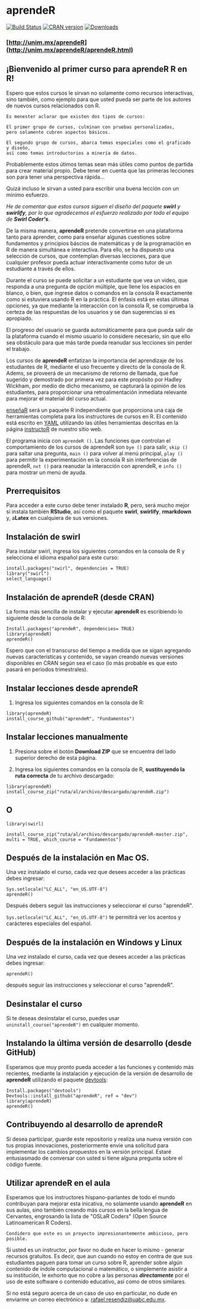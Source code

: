 # aprendeR

[![Build Status](https://unim.mx.png?branch=master)](https://unim.mx/aprendeR/aprendeR)
[![CRAN version](http://www.r-pkg.org/badges/version/aprendeR?color=3399ff)](https://cran.r-project.org/package=aprendeR)
[![Downloads](http://cranlogs.r-pkg.org/badges/aprendeR?color=3399ff)](http://cran-logs.rstudio.com/)


### [http://unim.mx/aprendeR](http://unim.mx/aprendeR/aprendeR.html)

## ¡Bienvenido al primer curso para aprendeR R en R!

Espero que estos cursos le sirvan no solamente como recursos interactivas, sino también, como ejemplo para que usted pueda ser parte de los autores de nuevos cursos relacionados con R.

```
Es menester aclarar que existen dos tipos de cursos:

El primer grupo de cursos, culminan con pruebas personalizadas, 
pero solamente cubren aspectos básicos.

El segundo grupo de cursos, abarca temas especiales como el graficado y diseño, 
así como temas introductorios a minería de datos.
```
Probablemente estos útimos temas sean más útiles como puntos de partida para crear material propio.
Debe tener en cuenta que las primeras lecciones son para tener una perspectiva rápida...


Quizá incluso le sirvan a usted para escribir una buena lección con un mínimo esfuerzo.

<cite> He de comentar que estos cursos siguen el diseño del paquete <b>swirl</b> y <b>swirlify</b>, por lo que agradecemos el esfuerzo realizado por todo el equipo de <b>Swirl Coder's</b>. </cite>


   De la misma manera, <b>aprendeR</b> pretende convertirse en una plataforma tanto para aprender, como para enseñar algunas cuestiones sobre fundamentos y principios báscios de matemáticas y de la programación en R de manera simultánea e interactiva. Para ello, se ha dispuesto una selección de cursos, que contemplan diversas lecciones, para que cualquier profesor pueda actuar interactivamente como tutor de un estudiante a través de ellos.


Durante el curso se puede solicitar a un estudiante que vea un video, que responda a una pregunta de opción múltiple, que llene los espacios en blanco, o bien, que ingrese datos o comandos en la consola R exactamente como si estuviera usando R en la práctica. El énfasis está en estas últimas opciones, ya que mediante la interacción con la consola R, se comprueba la certeza de las respuestas de los usuarios y se dan sugerencias si es apropiado.

El progreso del usuario se guarda automáticamente para que pueda salir de la plataforma cuando el mismo usuario lo considere necesario, sin que ello sea obstáculo para que más tarde pueda reanudar sus lecciones sin perder el trabajo.

Los cursos de <b>aprendeR</b> enfatizan la importancia del aprendizaje de los estudiantes de R, mediante el uso frecuente y directo de la consola de R. Adems, se proveerá de un mecanismo de retorno de llamada, que fue sugerido y demostrado por primera vez para este propósito por Hadley Wickham, por medio de dicho mecanismo, se capturará la opinión de los estudiantes, para proporcionar una retroalimentación inmediata relevante para mejorar el material del curso actual.

[enseñaR](https://github.com/Rafael-Resendiz/enseñaR) será un paquete R independiente que proporciona una caja de herramientas completa para los instructores de cursos en R. El contenido está escrito en [YAML](http://en.wikipedia.org/wiki/YAML) utilizando las útiles herramientas descritas en la página [instructoR](http://unim.mx/aprendeR/instructoR.html) de nuestro sitio web.

El programa inicia con `aprendeR ()`. Las funciones que controlan el comportamiento de los cursos de aprendeR son `bye ()` para salir, `skip ()` para saltar una pregunta, `main ()` para volver al menú principal, `play ()` para permitir la experimentación en la consola R sin interferencias de aprendeR, `nxt ()` para reanudar la interacción con aprendeR, e `info ()` para mostrar un menú de ayuda.

## Prerrequisitos

Para acceder a este curso debe tener instalado <b>R</b>, pero, será mucho mejor si instala también <b>RStudio</b>, así como el paquete <b>swirl</b>, <b>swirlify</b>, <b>rmarkdown</b> y, a<b>Latex</b> en cualquiera de sus versiones.

## Instalación de swirl

Para instalar swirl, ingresa los siguientes comandos en la consola de R y selecciona el idioma español para este curso:
```
install.packages("swirl", dependencies = TRUE)
library("swirl")
select_language()
```

## Instalación de aprendeR (desde CRAN)

La forma más sencilla de instalar y ejecutar <b>aprendeR</b> es escribiendo lo siguiente desde la consola de R:

```
Install.packages("aprendeR", dependencies= TRUE)
library(aprendeR)
aprendeR()
```

Espero que con el transcurso del tiempo a medida que se sigan agregando nuevas características y contenido, se vayan creando nuevas versiones disponibles en CRAN según sea el caso (lo más probable es que esto pasará en periodos trimestrales).


## Instalar lecciones desde aprendeR

1) Ingresa los siguientes comandos en la consola de R:

```
library(aprendeR)
install_course_github("aprendeR", "Fundamentos")
```



## Instalar lecciones manualmente

1) Presiona sobre el botón **Download ZIP** que se encuentra del lado superior derecho de esta página.

2) Ingresa los siguientes comandos en la consola de R, **sustituyendo la ruta correcta** de tu archivo descargado:

```
library(aprendeR)
install_course_zip("ruta/al/archivo/descargado/aprendeR.zip")
```
## O

```
library(swirl)

install_course_zip("ruta/al/archivo/descargado/aprendeR-master.zip", multi = TRUE, which_course = "Fundamentos")

```

## Después de la instalación en Mac OS.

Una vez instalado el curso, cada vez que desees acceder a las prácticas debes ingresar:

```
Sys.setlocale("LC_ALL", "en_US.UTF-8")
aprendeR()
```

Después debers seguir las instrucciones y seleccionar el curso "aprendeR".

```Sys.setlocale("LC_ALL", "en_US.UTF-8")``` te permitirá ver los acentos y carácteres especiales del español.



## Después de la instalación en Windows y Linux

Una vez instalado el curso, cada vez que desees acceder a las prácticas debes ingresar:

```
aprendeR()
```

después seguir las instrucciones y seleccionar el curso "aprendeR".


## Desinstalar el curso

Si te deseas desinstalar el curso, puedes usar `uninstall_course("aprendeR")` en cualquier momento.


## Instalando la última versión de desarrollo (desde GitHub)

Esperamos que muy pronto pueda acceder a las funciones y contenido más recientes, mediante la instalación y ejecución de la versión de desarrollo de <b>aprendeR</b> utilizando el paquete [devtools](https://github.com/hadley/devtools):

```
Install.packages("devtools")
Devtools::install_github("aprendeR", ref = "dev")
library(aprendeR)
aprendeR()
```

## Contribuyendo al desarrollo de aprendeR

Si desea participar, guarde este repositorio y realiza una nueva versión con tus propias innovaciones,  posteriormente envíe una solicitud para implementar los cambios propuestos en la versión principal. Estaré entusiasmado de conversar con usted si tiene alguna pregunta sobre el código fuente.

## Utilizar aprendeR en el aula

Esperamos que los instructores hispano-parlantes de todo el mundo contribuyan para mejorar esta inicativa, no solamente usando <b>aprendeR</b> en sus aulas, sino también creando más cursos en la bella lengua de Cervantes, engrosando la lista de <acronym> "OSLaR Coders" </acronym> (Open Source Latinoamerican R Coders). 

```
Condidero que este es un proyecto impresionantemente ambicioso, pero posible. 
```

Si usted es un instructor, por favor no dude en hacer lo mismo - generar recursos gratuitos. Es decir, que aun cuando no estoy en contra de que sus estudiantes paguen para tomar un curso sobre R, aprender sobre algún contenido de índole computacional o matemático, o simplemente asistir a su institución, le exhorto que no cobre a las personas ***directamente*** por el uso de este software o contenido educativo, así como de otros similares.

Si no está seguro acerca de un caso de uso en particular, no dude en enviarme un correo electrónico a:
rafael.resendiz@uabc.edu.mx.
